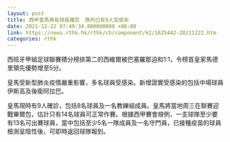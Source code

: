 ```yaml
---
layout: post
title: 西甲皇馬再有球員確診　隊內已有9人受感染
date: 2021-12-22 07:49:34.000000000 +08:00
link: https://news.rthk.hk/rthk/ch/component/k2/1625442-20211222.htm
categories: rthk
---
```


西班牙甲組足球聯賽積分榜排第二的西維爾被巴塞羅那迫和1:1，令榜首皇家馬德里領先優勢增至5分。

皇馬受新型肺炎疫情嚴重影響，多名球員受感染。新增證實受感染的包括中場球員伊斯高及後衛阿拉巴。

皇馬現時有9人確診，包括8名球員及一名教練組成員。皇馬將當地周三在聯賽迎戰畢爾包，估計只有14名球員可正常作賽。根據西甲賽會規例，一支球隊至少要有13名可出賽球員，當中包括至少5名一隊成員及一名守門員，已接種疫苗的球員檢測呈陰性後，可即時返回球隊報到。
